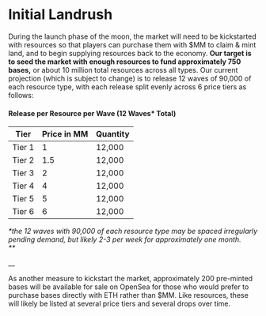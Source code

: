 # Initial Landrush

During the launch phase of the moon, the market will need to be kickstarted with resources so that players can purchase them with $MM to claim & mint land, and to begin supplying resources back to the economy. **Our target is to seed the market with enough resources to fund approximately 750 bases,** or about 10 million total resources across all types. Our current projection (which is subject to change) is to release 12 waves of 90,000 of each resource type, with each release split evenly across 6 price tiers as follows:

#### Release per Resource per Wave (12 Waves\* Total)

| Tier   | Price in MM | Quantity |
| ------ | ----------- | -------- |
| Tier 1 | 1           | 12,000   |
| Tier 2 | 1.5         | 12,000   |
| Tier 3 | 2           | 12,000   |
| Tier 4 | 4           | 12,000   |
| Tier 5 | 5           | 12,000   |
| Tier 6 | 6           | 12,000   |

_\*the 12 waves with 90,000 of each resource type may be spaced irregularly pending demand, but likely 2-3 per week for approximately one month._ \
_\*\*_&#x20;

__

As another measure to kickstart the market, approximately 200 pre-minted bases will be available for sale on OpenSea for those who would prefer to purchase bases directly with ETH rather than $MM. Like resources, these will likely be listed at several price tiers and several drops over time.

